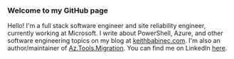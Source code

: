 ### Welcome to my GitHub page

Hello! I'm a full stack software engineer and site reliability engineer, currently working at Microsoft. I write about PowerShell, Azure, and other software engineering topics on my blog at [keithbabinec.com](https://keithbabinec.com/). I'm also an author/maintainer of [Az.Tools.Migration](https://github.com/Azure/azure-powershell-migration). You can find me on LinkedIn [here](https://www.linkedin.com/in/keithbabinec).
